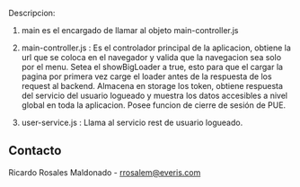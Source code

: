 Descripcion:

1) main es el encargado de llamar al objeto main-controller.js

2) main-controller.js : Es el controlador principal de la aplicacion, obtiene la url que se coloca en el navegador y valida que la navegacion sea solo por el menu. Setea el
							 showBigLoader a true, esto para que el cargar la pagina por primera vez carge el loader antes de la respuesta de los request al backend.
							 Almacena en storage los token, obtiene respuesta del servicio del usuario logueado y muestra los datos accesibles a nivel global en toda la aplicacion.
							 Posee funcion de cierre de sesión de PUE.
							 
3) user-service.js     : Llama al servicio rest de usuario logueado.
							 
							 
							 
Contacto
----------
Ricardo Rosales Maldonado - rrosalem@everis.com							 								
